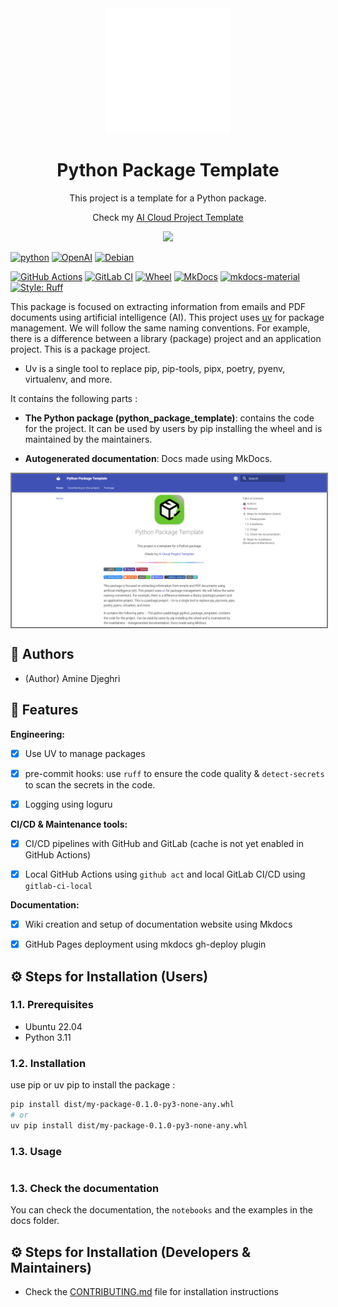 <div style="text-align: center;">

  <img src="./assets/icon.svg" width="200" />

  <h1>Python Package Template</h1>

  <p>This project is a template for a Python package.</p>
  <p>Check my <a href="http://">AI Cloud Project Template</a></p>

  <img src="https://raw.githubusercontent.com/catppuccin/catppuccin/main/assets/palette/macchiato.png" width="400" />

</div>

[![python](https://img.shields.io/badge/python-3.11+-blue?logo=python)](https://www.python.org/downloads/release/python-3110/)
[![OpenAI](https://img.shields.io/badge/OpenAI-%23412991?logo=openai&logoColor=white)](https://learn.microsoft.com/en-us/azure/ai-services/openai/)
[![Debian](https://img.shields.io/badge/Debian-A81D33?logo=debian&logoColor=fff)](https://www.debian.org/)

[![GitHub Actions](https://img.shields.io/badge/GitHub_Actions-2088FF?logo=github-actions&logoColor=white)](https://github.com/features/actions)
[![GitLab CI](https://img.shields.io/badge/GitLab%20CI-FC6D26?logo=gitlab&logoColor=fff)](https://docs.gitlab.com/ee/ci/)
[![Wheel](https://img.shields.io/pypi/wheel/octocheese)](dist)
[![MkDocs](https://img.shields.io/badge/MkDocs-526CFE?logo=materialformkdocs&logoColor=fff)](https://www.mkdocs.org/)
[![mkdocs-material](https://img.shields.io/endpoint?url=https://raw.githubusercontent.com/juftin/mkdocs-material/66d65cf/src/templates/assets/images/badge.json)]()
[![Style: Ruff](https://img.shields.io/badge/style-ruff-41B5BE?style=flat)](https://github.com/charliermarsh/ruff)




This package is focused on extracting information from emails and PDF documents using artificial intelligence (AI).
This project uses [uv](https://docs.astral.sh/uv) for package management. We will follow the same naming conventions. For example, there is a difference between a library (package) project and an application project. This is a package project.

- Uv is a single tool to replace pip, pip-tools, pipx, poetry, pyenv, virtualenv, and more.


It contains the following parts :

- **The Python package (python_package_template)**: contains the code for the project. It can be used by users by pip installing the wheel and is maintained by the maintainers.

- **Autogenerated documentation**: Docs made using MkDocs.

  
<div style="text-align: center;">
    <img src="assets/img.png" alt="site-img" width="800" style="display: block; margin: 0 auto; border: 2px solid grey;" />
</div>

## 👥  Authors
- (Author) Amine Djeghri

## 🧠 Features

**Engineering:**
- [x] Use UV to manage packages

- [x] pre-commit hooks: use ``ruff`` to ensure the code quality & ``detect-secrets`` to scan the secrets in the code.

- [x] Logging using loguru

**CI/CD & Maintenance tools:**
- [x] CI/CD pipelines with GitHub and GitLab (cache is not yet enabled in GitHub Actions)

- [x] Local GitHub Actions using ``github act`` and local GitLab CI/CD using ``gitlab-ci-local``


**Documentation:**
- [x] Wiki creation and setup of documentation website using Mkdocs

- [x] GitHub Pages deployment using mkdocs gh-deploy plugin


## ⚙️ Steps for Installation (Users)
### 1.1. Prerequisites
- Ubuntu 22.04
- Python 3.11

### 1.2. Installation
use pip or uv pip to install the package :
```bash
pip install dist/my-package-0.1.0-py3-none-any.whl
# or
uv pip install dist/my-package-0.1.0-py3-none-any.whl
```

### 1.3. Usage

````python

````

### 1.3. Check the documentation

You can check the documentation, the ``notebooks`` and the examples in the docs folder.

## ⚙️ Steps for Installation (Developers & Maintainers)

- Check the [CONTRIBUTING.md](CONTRIBUTING.md) file for installation instructions
